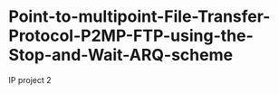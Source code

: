 # Point-to-multipoint-File-Transfer-Protocol-P2MP-FTP-using-the-Stop-and-Wait-ARQ-scheme
IP project 2
